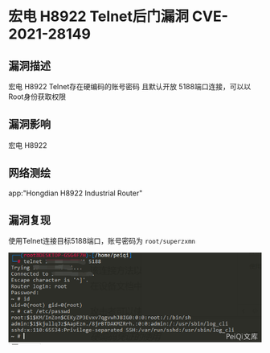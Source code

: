 # 宏电 H8922 Telnet后门漏洞 CVE-2021-28149

## 漏洞描述

宏电 H8922 Telnet存在硬编码的账号密码 且默认开放 5188端口连接，可以以Root身份获取权限

## 漏洞影响

<a-checkbox checked>宏电 H8922</a-checkbox></br>

## 网络测绘

<a-checkbox checked>app:"Hongdian H8922 Industrial Router"</a-checkbox></br>

## 漏洞复现

使用Telnet连接目标5188端口，账号密码为 `root/superzxmn`



![img](../../../.vuepress/public/img/hd-1.png)